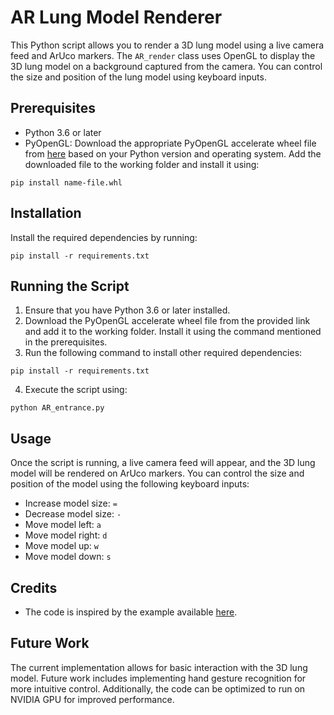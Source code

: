 # AR Lung Model Renderer

This Python script allows you to render a 3D lung model using a live camera feed and ArUco markers. The `AR_render` class uses OpenGL to display the 3D lung model on a background captured from the camera. You can control the size and position of the lung model using keyboard inputs.

## Prerequisites

- Python 3.6 or later
- PyOpenGL: Download the appropriate PyOpenGL accelerate wheel file from [here](https://www.lfd.uci.edu/~gohlke/pythonlibs/#pyopengl) based on your Python version and operating system. Add the downloaded file to the working folder and install it using:
```
pip install name-file.whl

```

## Installation

Install the required dependencies by running:
```
pip install -r requirements.txt
```


## Running the Script

1. Ensure that you have Python 3.6 or later installed.
2. Download the PyOpenGL accelerate wheel file from the provided link and add it to the working folder. Install it using the command mentioned in the prerequisites.
3. Run the following command to install other required dependencies:

```
pip install -r requirements.txt
```

4. Execute the script using:
```
python AR_entrance.py
```

## Usage

Once the script is running, a live camera feed will appear, and the 3D lung model will be rendered on ArUco markers. You can control the size and position of the model using the following keyboard inputs:

- Increase model size: `=`
- Decrease model size: `-`
- Move model left: `a`
- Move model right: `d`
- Move model up: `w`
- Move model down: `s`

## Credits

- The code is inspired by the example available [here]([https://www.lfd.uci.edu/~gohlke/pythonlibs/#pyopengl](https://github.com/BryceQing/OPENCV_AR/tree/master)).

## Future Work

The current implementation allows for basic interaction with the 3D lung model.
Future work includes implementing hand gesture recognition for more intuitive control.
Additionally, the code can be optimized to run on NVIDIA GPU for improved performance.

